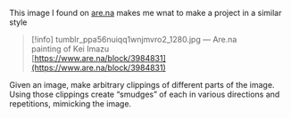 This image I found on [are.na](http://are.na) makes me wnat to make a project in a similar style

> [!info] tumblr_ppa56nuiqq1wnjmvro2_1280.jpg — Are.na  
> painting of Kei Imazu  
> [https://www.are.na/block/3984831](https://www.are.na/block/3984831)  

  

Given an image, make arbitrary clippings of different parts of the image. Using those clippings create “smudges” of each in various directions and repetitions, mimicking the image.
